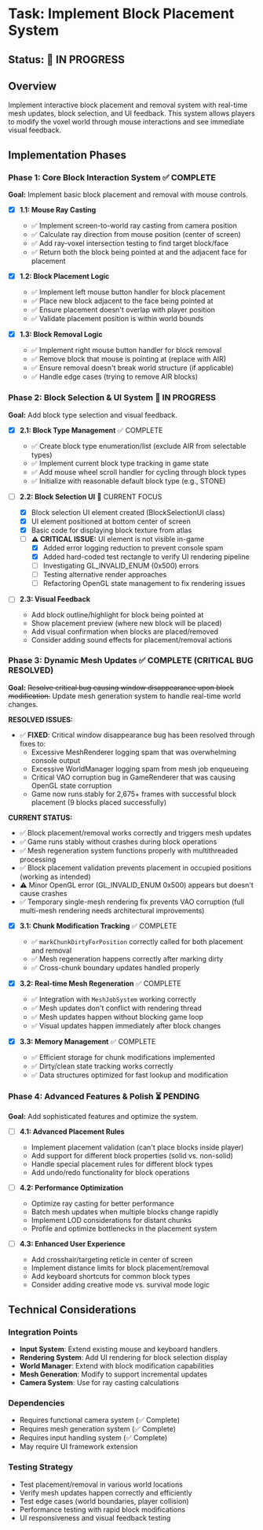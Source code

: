 # Task: Implement Block Placement System

## Status: 🔄 IN PROGRESS

## Overview
Implement interactive block placement and removal system with real-time mesh updates, block selection, and UI feedback. This system allows players to modify the voxel world through mouse interactions and see immediate visual feedback.

## Implementation Phases

### Phase 1: Core Block Interaction System ✅ COMPLETE
**Goal:** Implement basic block placement and removal with mouse controls.

- [x] **1.1: Mouse Ray Casting**
  - ✅ Implement screen-to-world ray casting from camera position
  - ✅ Calculate ray direction from mouse position (center of screen)
  - ✅ Add ray-voxel intersection testing to find target block/face
  - ✅ Return both the block being pointed at and the adjacent face for placement

- [x] **1.2: Block Placement Logic**
  - ✅ Implement left mouse button handler for block placement
  - ✅ Place new block adjacent to the face being pointed at
  - ✅ Ensure placement doesn't overlap with player position
  - ✅ Validate placement position is within world bounds

- [x] **1.3: Block Removal Logic**
  - ✅ Implement right mouse button handler for block removal
  - ✅ Remove block that mouse is pointing at (replace with AIR)
  - ✅ Ensure removal doesn't break world structure (if applicable)
  - ✅ Handle edge cases (trying to remove AIR blocks)

### Phase 2: Block Selection & UI System 🔄 IN PROGRESS
**Goal:** Add block type selection and visual feedback.

- [x] **2.1: Block Type Management** ✅ COMPLETE
  - ✅ Create block type enumeration/list (exclude AIR from selectable types)
  - ✅ Implement current block type tracking in game state
  - ✅ Add mouse wheel scroll handler for cycling through block types
  - ✅ Initialize with reasonable default block type (e.g., STONE)

- [ ] **2.2: Block Selection UI** 🔄 CURRENT FOCUS
  - [x] Block selection UI element created (BlockSelectionUI class)
  - [x] UI element positioned at bottom center of screen
  - [x] Basic code for displaying block texture from atlas
  - [ ] **⚠️ CRITICAL ISSUE:** UI element is not visible in-game
    - [x] Added error logging reduction to prevent console spam
    - [x] Added hard-coded test rectangle to verify UI rendering pipeline
    - [ ] Investigating GL_INVALID_ENUM (0x500) errors
    - [ ] Testing alternative render approaches
    - [ ] Refactoring OpenGL state management to fix rendering issues

- [ ] **2.3: Visual Feedback**
  - Add block outline/highlight for block being pointed at
  - Show placement preview (where new block will be placed)
  - Add visual confirmation when blocks are placed/removed
  - Consider adding sound effects for placement/removal actions

### Phase 3: Dynamic Mesh Updates ✅ COMPLETE (CRITICAL BUG RESOLVED)
**Goal:** ~~Resolve critical bug causing window disappearance upon block modification.~~ Update mesh generation system to handle real-time world changes.

**RESOLVED ISSUES:**
- ✅ **FIXED**: Critical window disappearance bug has been resolved through fixes to:
  - Excessive MeshRenderer logging spam that was overwhelming console output
  - Excessive WorldManager logging spam from mesh job enqueueing
  - Critical VAO corruption bug in GameRenderer that was causing OpenGL state corruption
  - Game now runs stably for 2,675+ frames with successful block placement (9 blocks placed successfully)

**CURRENT STATUS:**
- ✅ Block placement/removal works correctly and triggers mesh updates
- ✅ Game runs stably without crashes during block operations
- ✅ Mesh regeneration system functions properly with multithreaded processing
- ✅ Block placement validation prevents placement in occupied positions (working as intended)
- ⚠️ Minor OpenGL error (GL_INVALID_ENUM 0x500) appears but doesn't cause crashes
- ✅ Temporary single-mesh rendering fix prevents VAO corruption (full multi-mesh rendering needs architectural improvements)

- [x] **3.1: Chunk Modification Tracking** ✅ COMPLETE
  - ✅ `markChunkDirtyForPosition` correctly called for both placement and removal
  - ✅ Mesh regeneration happens correctly after marking dirty
  - ✅ Cross-chunk boundary updates handled properly

- [x] **3.2: Real-time Mesh Regeneration** ✅ COMPLETE
  - ✅ Integration with `MeshJobSystem` working correctly
  - ✅ Mesh updates don't conflict with rendering thread
  - ✅ Mesh updates happen without blocking game loop
  - ✅ Visual updates happen immediately after block changes

- [x] **3.3: Memory Management** ✅ COMPLETE
  - ✅ Efficient storage for chunk modifications implemented
  - ✅ Dirty/clean state tracking works correctly
  - ✅ Data structures optimized for fast lookup and modification

### Phase 4: Advanced Features & Polish ⏳ PENDING
**Goal:** Add sophisticated features and optimize the system.

- [ ] **4.1: Advanced Placement Rules**
  - Implement placement validation (can't place blocks inside player)
  - Add support for different block properties (solid vs. non-solid)
  - Handle special placement rules for different block types
  - Add undo/redo functionality for block operations

- [ ] **4.2: Performance Optimization**
  - Optimize ray casting for better performance
  - Batch mesh updates when multiple blocks change rapidly
  - Implement LOD considerations for distant chunks
  - Profile and optimize bottlenecks in the placement system

- [ ] **4.3: Enhanced User Experience**
  - Add crosshair/targeting reticle in center of screen
  - Implement distance limits for block placement/removal
  - Add keyboard shortcuts for common block types
  - Consider adding creative mode vs. survival mode logic

## Technical Considerations

### Integration Points
- **Input System**: Extend existing mouse and keyboard handlers
- **Rendering System**: Add UI rendering for block selection display
- **World Manager**: Extend with block modification capabilities
- **Mesh Generation**: Modify to support incremental updates
- **Camera System**: Use for ray casting calculations

### Dependencies
- Requires functional camera system (✅ Complete)
- Requires mesh generation system (✅ Complete)
- Requires input handling system (✅ Complete)
- May require UI framework extension

### Testing Strategy
- Test placement/removal in various world locations
- Verify mesh updates happen correctly and efficiently
- Test edge cases (world boundaries, player collision)
- Performance testing with rapid block modifications
- UI responsiveness and visual feedback testing

